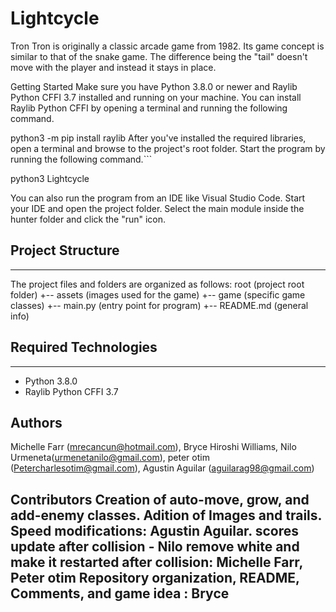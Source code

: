 # Lightcycle
Tron
Tron is originally a classic arcade game from 1982. Its game concept is similar to that of the snake game. The difference being the "tail" doesn't move with the player and instead it stays in place.

Getting Started
Make sure you have Python 3.8.0 or newer and Raylib Python CFFI 3.7 installed and running on your machine. You can install Raylib Python CFFI by opening a terminal and running the following command.

python3 -m pip install raylib
After you've installed the required libraries, open a terminal and browse to the project's root folder. Start the program by running the following command.```

python3 Lightcycle

You can also run the program from an IDE like Visual Studio Code. Start your IDE and open the 
project folder. Select the main module inside the hunter folder and click the "run" icon.

## Project Structure
---
The project files and folders are organized as follows:
root (project root folder) 
+-- assets (images used for the game) 
+-- game (specific game classes) 
+-- main.py (entry point for program) 
+-- README.md (general info)


## Required Technologies
---
* Python 3.8.0
* Raylib Python CFFI 3.7

## Authors
Michelle Farr (mrecancun@hotmail.com), Bryce Hiroshi Williams, 
Nilo Urmeneta(urmenetanilo@gmail.com), peter otim (Petercharlesotim@gmail.com), Agustin Aguilar (aguilarag98@gmail.com)


Contributors
Creation of auto-move, grow, and add-enemy classes. Adition of Images and trails. Speed modifications: Agustin Aguilar.
scores update after collision - Nilo
remove white and make it restarted after collision: Michelle Farr, Peter otim
Repository organization, README, Comments, and game idea : Bryce
---
